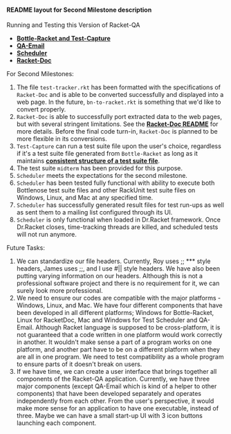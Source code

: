 #### README layout for Second Milestone description

Running and Testing this Version of Racket-QA
* [**Bottle-Racket and Test-Capture**][Bottle-Racket Document]
* [**QA-Email**][QA-Email Document]
* [**Scheduler**][Scheduler Document]
* [**Racket-Doc**][Racket-Doc Document]

For Second Milestones:

1. The file `test-tracker.rkt` has been formatted with the specifications of `Racket-Doc` and is able to be converted successfully and displayed into a web page. In the future, `bn-to-racket.rkt` is something that we'd like to convert properly.
1. `Racket-Doc` is able to successfully port extracted data to the web pages, but with several stringent limitations. See the [**Racket-Doc README**][Racket-Doc Document] for more details. Before the final code turn-in, `Racket-Doc` is planned to be more flexible in its conversions.
1. `Test-Capture` can run a test suite file upon the user's choice, regardless if it's a test suite file generated from `Bottle-Racket` as long as it maintains [**consistent structure of a test suite file**][Bottle-Racket Document].
  2. The test suite `midterm` has been provided for this purpose.
1. `Scheduler` meets the expectations for the second milestone.
  2. `Scheduler` has been tested fully functional with ability to execute both Bottlenose test suite files and other RackUnit test suite files on Windows, Linux, and Mac at any specified time. 
  3. `Scheduler` has successfully generated result files for test run-ups as well as sent them to a mailing list configured through its UI.
  4. `Scheduler` is only functional when loaded in Dr.Racket framework. Once Dr.Racket closes, time-tracking threads are killed, and scheduled tests will not run anymore.


Future Tasks:
1. We can standardize our file headers. Currently, Roy uses ;; *** style headers, James uses ;;, and I use #|| style headers. We have also been putting varying information on our headers. Although this is not a professional software project and there is no requirement for it, we can surely look more professional.
2. We need to ensure our codes are compatible with the major platforms - Windows, Linux, and Mac. We have four different components that have been developed in all different platforms; Windows for Bottle-Racket, Linux for RacketDoc, Mac and Windows for Test Scheduler and QA-Email. Although Racket language is supposed to be cross-platform, it is not guaranteed that a code written in one platform would work correctly in another. It wouldn't make sense a part of a program works on one platform, and another part have to be on a different platform when they are all in one program. We need to test compatibility as a whole program to ensure parts of it doesn't break on users.
3. If we have time, we can create a user interface that brings together all components of the Racket-QA application. Currently, we have three major components (except QA-Email which is kind of a helper to other components) that have been developed separately and operates independently from each other. From the user's perspective, it would make more sense for an application to have one executable, instead of three. Maybe we can have a small start-up UI with 3 icon buttons launching each component.



<!-- Links -->
[QA-Email Document]: https://github.com/oplS15projects/Racket-QA/blob/master/QA-Email/readme.md
[Racket-Doc Document]: https://github.com/oplS15projects/Racket-QA/blob/master/Racket-Doc/README.md
[Bottle-Racket Document]: https://github.com/oplS15projects/Racket-QA/blob/master/Bottle-Racket/README.md
[Scheduler Document]: https://github.com/oplS15projects/Racket-QA/blob/master/Test-Automation/readme.md
